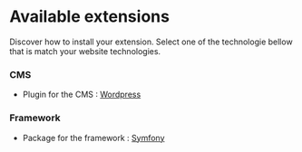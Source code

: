 # Available extensions

Discover how to install your extension. Select one of the technologie bellow
that is match your website technologies.

### CMS

- Plugin for the CMS : [Wordpress](./cms/wordpress.md)

### Framework

- Package for the framework : [Symfony](./frameworks/symfony.md)
